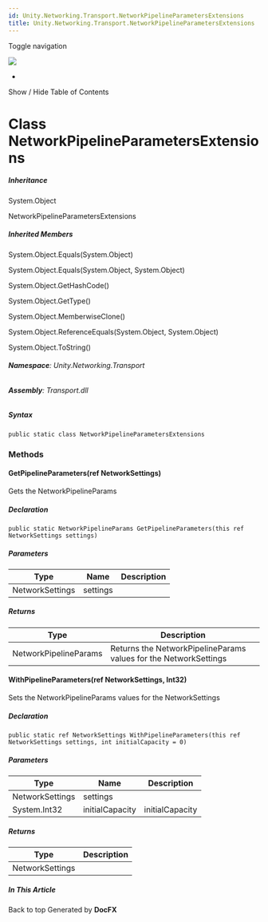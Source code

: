 ```yaml
---
id: Unity.Networking.Transport.NetworkPipelineParametersExtensions
title: Unity.Networking.Transport.NetworkPipelineParametersExtensions
---
```


<div id="wrapper">

<div>

<div class="container">

<div class="navbar-header">

Toggle navigation

<img src="../logo.svg" id="logo" class="svg" />

</div>

<div id="navbar" class="collapse navbar-collapse">

<div class="form-group">

</div>

</div>

</div>

<div class="subnav navbar navbar-default">

<div id="breadcrumb" class="container hide-when-search">

-   

</div>

</div>

</div>

<div class="container body-content hide-when-search" role="main">

<div class="sidenav hide-when-search">

Show / Hide Table of Contents

<div id="sidetoggle" class="sidetoggle collapse">

<div id="sidetoc">

</div>

</div>

</div>

<div class="article row grid-right">

<div class="col-md-10">

# Class NetworkPipelineParametersExtensions

<div class="markdown level0 summary">

</div>

<div class="markdown level0 conceptual">

</div>

<div class="inheritance">

##### Inheritance

<div class="level0">

System.Object

</div>

<div class="level1">

NetworkPipelineParametersExtensions

</div>

</div>

<div class="inheritedMembers">

##### Inherited Members

<div>

System.Object.Equals(System.Object)

</div>

<div>

System.Object.Equals(System.Object, System.Object)

</div>

<div>

System.Object.GetHashCode()

</div>

<div>

System.Object.GetType()

</div>

<div>

System.Object.MemberwiseClone()

</div>

<div>

System.Object.ReferenceEquals(System.Object, System.Object)

</div>

<div>

System.Object.ToString()

</div>

</div>

###### **Namespace**: Unity.Networking.Transport

###### **Assembly**: Transport.dll

##### Syntax

<div class="codewrapper">

``` lang-csharp
public static class NetworkPipelineParametersExtensions
```

</div>

### Methods

#### GetPipelineParameters(ref NetworkSettings)

<div class="markdown level1 summary">

Gets the NetworkPipelineParams

</div>

<div class="markdown level1 conceptual">

</div>

##### Declaration

<div class="codewrapper">

``` lang-csharp
public static NetworkPipelineParams GetPipelineParameters(this ref NetworkSettings settings)
```

</div>

##### Parameters

| Type            | Name     | Description |
|-----------------|----------|-------------|
| NetworkSettings | settings |             |

##### Returns

| Type                  | Description                                                      |
|-----------------------|------------------------------------------------------------------|
| NetworkPipelineParams | Returns the NetworkPipelineParams values for the NetworkSettings |

#### WithPipelineParameters(ref NetworkSettings, Int32)

<div class="markdown level1 summary">

Sets the NetworkPipelineParams values for the NetworkSettings

</div>

<div class="markdown level1 conceptual">

</div>

##### Declaration

<div class="codewrapper">

``` lang-csharp
public static ref NetworkSettings WithPipelineParameters(this ref NetworkSettings settings, int initialCapacity = 0)
```

</div>

##### Parameters

| Type            | Name            | Description     |
|-----------------|-----------------|-----------------|
| NetworkSettings | settings        |                 |
| System.Int32    | initialCapacity | initialCapacity |

##### Returns

| Type            | Description |
|-----------------|-------------|
| NetworkSettings |             |

</div>

<div class="hidden-sm col-md-2" role="complementary">

<div class="sideaffix">

<div class="contribution">

</div>

##### In This Article

<div>

</div>

</div>

</div>

</div>

</div>

<div class="grad-bottom">

</div>

<div class="footer">

<div class="container">

Back to top Generated by **DocFX**

</div>

</div>

</div>
